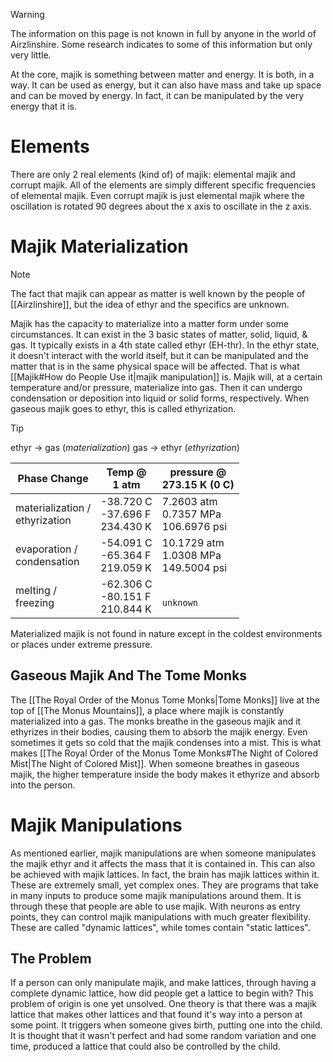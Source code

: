 > [!warning] 
> The information on this page is not known in full by anyone in the world of Airzlinshire. Some research indicates to some of this information but only very little.

At the core, majik is something between matter and energy. It is both, in a way. It can be used as energy, but it can also have mass and take up space and can be moved by energy. In fact, it can be manipulated by the very energy that it is.
# Elements
There are only 2 real elements (kind of) of majik: elemental majik and corrupt majik. All of the elements are simply different specific frequencies of elemental majik. Even corrupt majik is just elemental majik where the oscillation is rotated 90 degrees about the x axis to oscillate in the z axis.
# Majik Materialization
> [!note]
> The fact that majik can appear as matter is well known by the people of [[Airzlinshire]], but the idea of ethyr and the specifics are unknown.

Majik has the capacity to materialize into a matter form under some circumstances. It can exist in the 3 basic states of matter, solid, liquid, & gas. It typically exists in a 4th state called ethyr (EH-thr). In the ethyr state, it doesn't interact with the world itself, but it can be manipulated and the matter that is in the same physical space will be affected. That is what [[Majik#How do People Use it|majik manipulation]] is. Majik will, at a certain temperature and/or pressure, materialize into gas. Then it can undergo condensation or deposition into liquid or solid forms, respectively. When gaseous majik goes to ethyr, this is called ethyrization.

> [!tip] 
>ethyr → gas (*materialization*)
>gas → ethyr (*ethyrization*)

| Phase Change                      | Temp @ <br>1 atm                    | pressure @ <br>273.15 K (0 C)             |
| --------------------------------- | ----------------------------------- | ----------------------------------------- |
| materialization /<br>ethyrization | -38.720 C<br>-37.696 F<br>234.430 K | 7.2603 atm<br>0.7357 MPa<br>106.6976 psi  |
| evaporation /<br>condensation     | -54.091 C<br>-65.364 F<br>219.059 K | 10.1729 atm<br>1.0308 MPa<br>149.5004 psi |
| melting /<br>freezing             | -62.306 C<br>-80.151 F<br>210.844 K | <br>`unknown`                             |
Materialized majik is not found in nature except in the coldest environments or places under extreme pressure.

## Gaseous Majik And The Tome Monks
The [[The Royal Order of the Monus Tome Monks|Tome Monks]] live at the top of [[The Monus Mountains]], a place where majik is constantly materialized into a gas. The monks breathe in the gaseous majik and it ethyrizes in their bodies, causing them to absorb the majik energy. Even sometimes it gets so cold that the majik condenses into a mist. This is what makes [[The Royal Order of the Monus Tome Monks#The Night of Colored Mist|The Night of Colored Mist]].
When someone breathes in gaseous majik, the higher temperature inside the body makes it ethyrize and absorb into the person.

# Majik Manipulations
As mentioned earlier, majik manipulations are when someone manipulates the majik ethyr and it affects the mass that it is contained in. This can also be achieved with majik lattices. In fact, the brain has majik lattices within it. These are extremely small, yet complex ones. They are programs that take in many inputs to produce some majik manipulations around them. It is through these that people are able to use majik. With neurons as entry points, they can control majik manipulations with much greater flexibility. These are called "dynamic lattices", while tomes contain "static lattices".
## The Problem
If a person can only manipulate majik, and make lattices, through having a complete dynamic lattice, how did people get a lattice to begin with? This problem of origin is one yet unsolved. One theory is that there was a majik lattice that makes other lattices and that found it's way into a person at some point. It triggers when someone gives birth, putting one into the child. It is thought that it wasn't perfect and had some random variation and one time, produced a lattice that could also be controlled by the child.